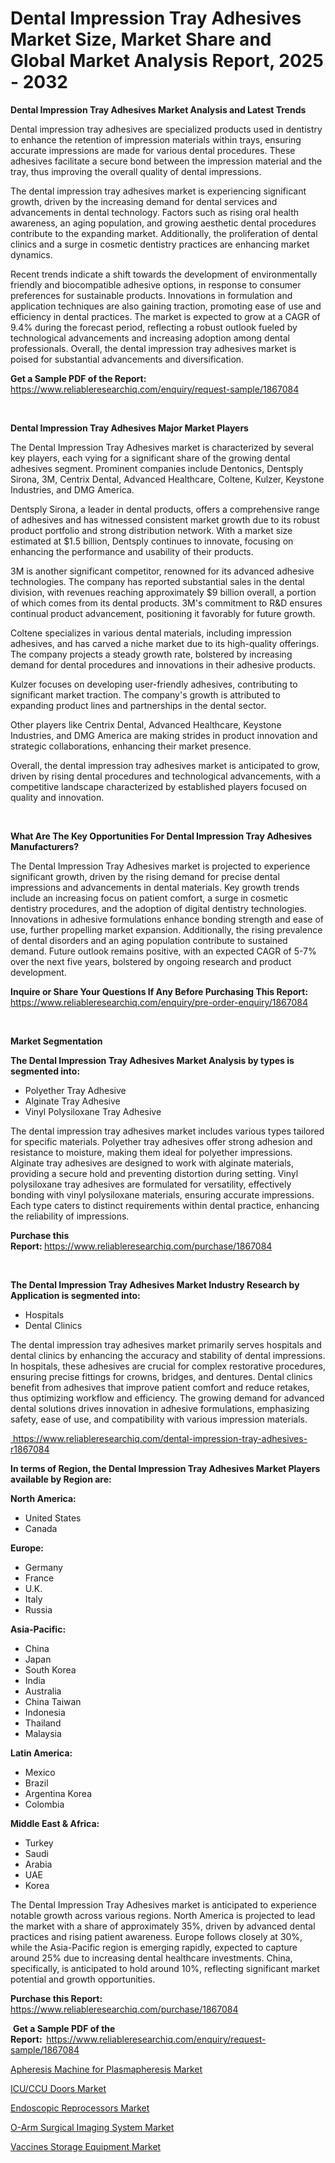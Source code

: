 <p><h1>Dental Impression Tray Adhesives Market Size, Market Share and Global Market Analysis Report, 2025 - 2032</h1></p><p><strong>Dental Impression Tray Adhesives Market Analysis and Latest Trends</strong></p>
<p><p>Dental impression tray adhesives are specialized products used in dentistry to enhance the retention of impression materials within trays, ensuring accurate impressions are made for various dental procedures. These adhesives facilitate a secure bond between the impression material and the tray, thus improving the overall quality of dental impressions.</p><p>The dental impression tray adhesives market is experiencing significant growth, driven by the increasing demand for dental services and advancements in dental technology. Factors such as rising oral health awareness, an aging population, and growing aesthetic dental procedures contribute to the expanding market. Additionally, the proliferation of dental clinics and a surge in cosmetic dentistry practices are enhancing market dynamics.</p><p>Recent trends indicate a shift towards the development of environmentally friendly and biocompatible adhesive options, in response to consumer preferences for sustainable products. Innovations in formulation and application techniques are also gaining traction, promoting ease of use and efficiency in dental practices. The market is expected to grow at a CAGR of 9.4% during the forecast period, reflecting a robust outlook fueled by technological advancements and increasing adoption among dental professionals. Overall, the dental impression tray adhesives market is poised for substantial advancements and diversification.</p></p>
<p><strong>Get a Sample PDF of the Report:&nbsp;</strong> <a href="https://www.reliableresearchiq.com/enquiry/request-sample/1867084?utm_campaign=103&utm_medium=2&utm_source=Github&utm_content=ia&utm_term=05032025&utm_id=dental-impression-tray-adhesives">https://www.reliableresearchiq.com/enquiry/request-sample/1867084</a></p>
<p>&nbsp;</p>
<p><strong>Dental Impression Tray Adhesives Major Market Players</strong></p>
<p><p>The Dental Impression Tray Adhesives market is characterized by several key players, each vying for a significant share of the growing dental adhesives segment. Prominent companies include Dentonics, Dentsply Sirona, 3M, Centrix Dental, Advanced Healthcare, Coltene, Kulzer, Keystone Industries, and DMG America.</p><p>Dentsply Sirona, a leader in dental products, offers a comprehensive range of adhesives and has witnessed consistent market growth due to its robust product portfolio and strong distribution network. With a market size estimated at $1.5 billion, Dentsply continues to innovate, focusing on enhancing the performance and usability of their products.</p><p>3M is another significant competitor, renowned for its advanced adhesive technologies. The company has reported substantial sales in the dental division, with revenues reaching approximately $9 billion overall, a portion of which comes from its dental products. 3M's commitment to R&D ensures continual product advancement, positioning it favorably for future growth.</p><p>Coltene specializes in various dental materials, including impression adhesives, and has carved a niche market due to its high-quality offerings. The company projects a steady growth rate, bolstered by increasing demand for dental procedures and innovations in their adhesive products.</p><p>Kulzer focuses on developing user-friendly adhesives, contributing to significant market traction. The company's growth is attributed to expanding product lines and partnerships in the dental sector.</p><p>Other players like Centrix Dental, Advanced Healthcare, Keystone Industries, and DMG America are making strides in product innovation and strategic collaborations, enhancing their market presence.</p><p>Overall, the dental impression tray adhesives market is anticipated to grow, driven by rising dental procedures and technological advancements, with a competitive landscape characterized by established players focused on quality and innovation.</p></p>
<p>&nbsp;</p>
<p><strong>What Are The Key Opportunities For Dental Impression Tray Adhesives Manufacturers?</strong></p>
<p><p>The Dental Impression Tray Adhesives market is projected to experience significant growth, driven by the rising demand for precise dental impressions and advancements in dental materials. Key growth trends include an increasing focus on patient comfort, a surge in cosmetic dentistry procedures, and the adoption of digital dentistry technologies. Innovations in adhesive formulations enhance bonding strength and ease of use, further propelling market expansion. Additionally, the rising prevalence of dental disorders and an aging population contribute to sustained demand. Future outlook remains positive, with an expected CAGR of 5-7% over the next five years, bolstered by ongoing research and product development.</p></p>
<p><strong>Inquire or Share Your Questions If Any Before Purchasing This Report:</strong> <a href="https://www.reliableresearchiq.com/enquiry/pre-order-enquiry/1867084?utm_campaign=103&utm_medium=2&utm_source=Github&utm_content=ia&utm_term=05032025&utm_id=dental-impression-tray-adhesives">https://www.reliableresearchiq.com/enquiry/pre-order-enquiry/1867084</a></p>
<p>&nbsp;</p>
<p><strong>Market Segmentation</strong></p>
<p><strong>The Dental Impression Tray Adhesives Market Analysis by types is segmented into:</strong></p>
<p><ul><li>Polyether Tray Adhesive</li><li>Alginate Tray Adhesive</li><li>Vinyl Polysiloxane Tray Adhesive</li></ul></p>
<p><p>The dental impression tray adhesives market includes various types tailored for specific materials. Polyether tray adhesives offer strong adhesion and resistance to moisture, making them ideal for polyether impressions. Alginate tray adhesives are designed to work with alginate materials, providing a secure hold and preventing distortion during setting. Vinyl polysiloxane tray adhesives are formulated for versatility, effectively bonding with vinyl polysiloxane materials, ensuring accurate impressions. Each type caters to distinct requirements within dental practice, enhancing the reliability of impressions.</p></p>
<p><strong>Purchase this Report:&nbsp;</strong><a href="https://www.reliableresearchiq.com/purchase/1867084?utm_campaign=103&utm_medium=2&utm_source=Github&utm_content=ia&utm_term=05032025&utm_id=dental-impression-tray-adhesives">https://www.reliableresearchiq.com/purchase/1867084</a></p>
<p>&nbsp;</p>
<p><strong>The Dental Impression Tray Adhesives Market Industry Research by Application is segmented into:</strong></p>
<p><ul><li>Hospitals</li><li>Dental Clinics</li></ul></p>
<p><p>The dental impression tray adhesives market primarily serves hospitals and dental clinics by enhancing the accuracy and stability of dental impressions. In hospitals, these adhesives are crucial for complex restorative procedures, ensuring precise fittings for crowns, bridges, and dentures. Dental clinics benefit from adhesives that improve patient comfort and reduce retakes, thus optimizing workflow and efficiency. The growing demand for advanced dental solutions drives innovation in adhesive formulations, emphasizing safety, ease of use, and compatibility with various impression materials.</p></p>
<p><a href="https://www.reliableresearchiq.com/dental-impression-tray-adhesives-r1867084?utm_campaign=103&utm_medium=2&utm_source=Github&utm_content=ia&utm_term=05032025&utm_id=dental-impression-tray-adhesives">&nbsp;https://www.reliableresearchiq.com/dental-impression-tray-adhesives-r1867084</a></p>
<p><strong>In terms of Region, the Dental Impression Tray Adhesives Market Players available by Region are:</strong></p>
<p>
    <p> <strong> North America: </strong>
        <ul>
            <li>United States</li>
            <li>Canada</li>
        </ul>
        </p> 
    <p> <strong> Europe: </strong>
        <ul>
            <li>Germany</li>
            <li>France</li>
            <li>U.K.</li>
            <li>Italy</li>
            <li>Russia</li>
        </ul>
        </p> 
    <p> <strong> Asia-Pacific: </strong>
        <ul>
            <li>China</li>
            <li>Japan</li>
            <li>South Korea</li>
            <li>India</li>
            <li>Australia</li>
            <li>China Taiwan</li>
            <li>Indonesia</li>
            <li>Thailand</li>
            <li>Malaysia</li>
        </ul>
        </p> 
    <p> <strong> Latin America: </strong>
        <ul>
            <li>Mexico</li>
            <li>Brazil</li>
            <li>Argentina Korea</li>
            <li>Colombia</li>
        </ul>
        </p> 
    <p> <strong> Middle East & Africa: </strong>
        <ul>
            <li>Turkey</li>
            <li>Saudi</li>
            <li>Arabia</li>
            <li>UAE</li>
            <li>Korea</li>
        </ul>
    </p>
    </p>
<p><p>The Dental Impression Tray Adhesives market is anticipated to experience notable growth across various regions. North America is projected to lead the market with a share of approximately 35%, driven by advanced dental practices and rising patient awareness. Europe follows closely at 30%, while the Asia-Pacific region is emerging rapidly, expected to capture around 25% due to increasing dental healthcare investments. China, specifically, is anticipated to hold around 10%, reflecting significant market potential and growth opportunities.</p></p>
<p><strong>Purchase this Report: </strong><a href="https://www.reliableresearchiq.com/purchase/1867084?utm_campaign=103&utm_medium=2&utm_source=Github&utm_content=ia&utm_term=05032025&utm_id=dental-impression-tray-adhesives">https://www.reliableresearchiq.com/purchase/1867084</a></p>
<p>&nbsp;<strong>Get a Sample PDF of the Report:&nbsp;&nbsp;</strong><a href="https://www.reliableresearchiq.com/enquiry/request-sample/1867084?utm_campaign=103&utm_medium=2&utm_source=Github&utm_content=ia&utm_term=05032025&utm_id=dental-impression-tray-adhesives">https://www.reliableresearchiq.com/enquiry/request-sample/1867084</a></p>
<p><strong></strong></p>
<p><p><a href="https://github.com/gedaypivi/Market-Research-Report-List-1/blob/main/apheresis-machine-for-plasmapheresis-market.md?utm_campaign=103&utm_medium=2&utm_source=Github&utm_content=ia&utm_term=05032025&utm_id=dental-impression-tray-adhesives">Apheresis Machine for Plasmapheresis Market</a></p><p><a href="https://github.com/siriocooch4a/Market-Research-Report-List-1/blob/main/icuccu-doors-market.md?utm_campaign=103&utm_medium=2&utm_source=Github&utm_content=ia&utm_term=05032025&utm_id=dental-impression-tray-adhesives">ICU/CCU Doors Market</a></p><p><a href="https://github.com/sakuniniray98/Market-Research-Report-List-1/blob/main/endoscopic-reprocessors-market.md?utm_campaign=103&utm_medium=2&utm_source=Github&utm_content=ia&utm_term=05032025&utm_id=dental-impression-tray-adhesives">Endoscopic Reprocessors Market</a></p><p><a href="https://github.com/snakewaduddx/Market-Research-Report-List-1/blob/main/o-arm-surgical-imaging-system-market.md?utm_campaign=103&utm_medium=2&utm_source=Github&utm_content=ia&utm_term=05032025&utm_id=dental-impression-tray-adhesives">O-Arm Surgical Imaging System Market</a></p><p><a href="https://github.com/zeyddaddo4/Market-Research-Report-List-1/blob/main/vaccines-storage-equipment-market.md?utm_campaign=103&utm_medium=2&utm_source=Github&utm_content=ia&utm_term=05032025&utm_id=dental-impression-tray-adhesives">Vaccines Storage Equipment Market</a></p></p>